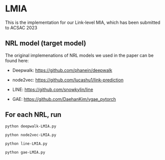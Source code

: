# LMIA

This is the implementation for our Link-level MIA, which has been submitted to ACSAC 2023

## NRL model (target model)

The original implemenations of NRL models we used in the paper can be found here:

- Deepwalk: https://github.com/phanein/deepwalk

- node2vec: https://github.com/lucashu1/link-prediction

- LINE: https://github.com/snowkylin/line

- GAE: https://github.com/DaehanKim/vgae_pytorch

## For each NRL, run

    python deepwalk-LMIA.py
    
    python node2vec-LMIA.py

    python line-LMIA.py
    
    python gae-LMIA.py




